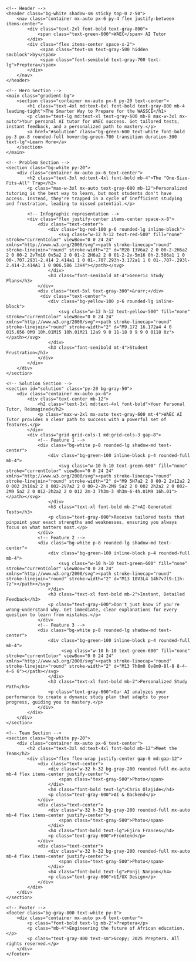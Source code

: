 <!DOCTYPE html>
<html lang="en">
<head>
    <meta charset="UTF-8">
    <meta name="viewport" content="width=device-width, initial-scale=1.0">
    <title>WAEC AI Tutor by Preptera</title>
    <script src="https://cdn.tailwindcss.com"></script>
    <link rel="preconnect" href="https://fonts.googleapis.com">
    <link rel="preconnect" href="https://fonts.gstatic.com" crossorigin>
    <link href="https://fonts.googleapis.com/css2?family=Inter:wght@400;500;600;700&display=swap" rel="stylesheet">
    <style>
        body {
            font-family: 'Inter', sans-serif;
        }
        .gradient-bg {
            background: linear-gradient(135deg, #f5f7fa 0%, #c3cfe2 100%);
        }
    </style>
</head>
<body class="bg-gray-50 text-gray-800">

    <!-- Header -->
    <header class="bg-white shadow-sm sticky top-0 z-50">
        <nav class="container mx-auto px-6 py-4 flex justify-between items-center">
            <div class="text-2xl font-bold text-gray-800">
                <span class="text-green-600">WAEC</span> AI Tutor
            </div>
            <div class="flex items-center space-x-2">
                 <span class="text-sm text-gray-500 hidden sm:block">by</span>
                 <span class="font-semibold text-gray-700 text-lg">Preptera</span>
            </div>
        </nav>
    </header>

    <!-- Hero Section -->
    <main class="gradient-bg">
        <section class="container mx-auto px-6 py-20 text-center">
            <h1 class="text-4xl md:text-6xl font-bold text-gray-800 mb-4 leading-tight">The Smarter Way to Prepare for the WASSCE</h1>
            <p class="text-lg md:text-xl text-gray-600 mb-8 max-w-3xl mx-auto">Your personal AI tutor for WAEC success. Get tailored tests, instant feedback, and a personalized path to mastery.</p>
            <a href="#solution" class="bg-green-600 text-white font-bold py-3 px-8 rounded-full hover:bg-green-700 transition duration-300 text-lg">Learn More</a>
        </section>
    </main>

    <!-- Problem Section -->
    <section class="bg-white py-20">
        <div class="container mx-auto px-6 text-center">
            <h2 class="text-3xl md:text-4xl font-bold mb-4">The "One-Size-Fits-All" Trap</h2>
            <p class="max-w-3xl mx-auto text-gray-600 mb-12">Personalized tutoring is the best way to learn, but most students don't have access. Instead, they're trapped in a cycle of inefficient studying and frustration, leading to missed potential.</p>
            
            <!-- Infographic representation -->
            <div class="flex justify-center items-center space-x-8">
                <div class="text-center">
                    <div class="bg-red-100 p-6 rounded-lg inline-block">
                        <svg class="w-12 h-12 text-red-500" fill="none" stroke="currentColor" viewBox="0 0 24 24" xmlns="http://www.w3.org/2000/svg"><path stroke-linecap="round" stroke-linejoin="round" stroke-width="2" d="M20 13V6a2 2 0 00-2-2H6a2 2 0 00-2 2v7m16 0v5a2 2 0 01-2 2H6a2 2 0 01-2-2v-5m16 0h-2.586a1 1 0 00-.707.293l-2.414 2.414a1 1 0 01-.707.293h-3.172a1 1 0 01-.707-.293l-2.414-2.414A1 1 0 006.586 13H4"></path></svg>
                    </div>
                    <h3 class="font-semibold mt-4">Generic Study Plans</h3>
                </div>
                <div class="text-5xl text-gray-300">&rarr;</div>
                 <div class="text-center">
                    <div class="bg-yellow-100 p-6 rounded-lg inline-block">
                        <svg class="w-12 h-12 text-yellow-500" fill="none" stroke="currentColor" viewBox="0 0 24 24" xmlns="http://www.w3.org/2000/svg"><path stroke-linecap="round" stroke-linejoin="round" stroke-width="2" d="M9.172 16.172a4 4 0 015.656 0M9 10h.01M15 10h.01M21 12a9 9 0 11-18 0 9 9 0 0118 0z"></path></svg>
                    </div>
                    <h3 class="font-semibold mt-4">Student Frustration</h3>
                </div>
            </div>
        </div>
    </section>

    <!-- Solution Section -->
    <section id="solution" class="py-20 bg-gray-50">
        <div class="container mx-auto px-6">
            <div class="text-center mb-12">
                <h2 class="text-3xl md:text-4xl font-bold">Your Personal Tutor, Reimagined</h2>
                <p class="max-w-2xl mx-auto text-gray-600 mt-4">WAEC AI Tutor provides a clear path to success with a powerful set of features.</p>
            </div>
            <div class="grid grid-cols-1 md:grid-cols-3 gap-8">
                <!-- Feature 1 -->
                <div class="bg-white p-8 rounded-lg shadow-md text-center">
                    <div class="bg-green-100 inline-block p-4 rounded-full mb-4">
                        <svg class="w-10 h-10 text-green-600" fill="none" stroke="currentColor" viewBox="0 0 24 24" xmlns="http://www.w3.org/2000/svg"><path stroke-linecap="round" stroke-linejoin="round" stroke-width="2" d="M9 5H7a2 2 0 00-2 2v12a2 2 0 002 2h10a2 2 0 002-2V7a2 2 0 00-2-2h-2M9 5a2 2 0 002 2h2a2 2 0 002-2M9 5a2 2 0 012-2h2a2 2 0 012 2m-3 7h3m-3 4h3m-6-4h.01M9 16h.01"></path></svg>
                    </div>
                    <h3 class="text-xl font-bold mb-2">AI-Generated Tests</h3>
                    <p class="text-gray-600">Receive tailored tests that pinpoint your exact strengths and weaknesses, ensuring you always focus on what matters most.</p>
                </div>
                <!-- Feature 2 -->
                <div class="bg-white p-8 rounded-lg shadow-md text-center">
                    <div class="bg-green-100 inline-block p-4 rounded-full mb-4">
                        <svg class="w-10 h-10 text-green-600" fill="none" stroke="currentColor" viewBox="0 0 24 24" xmlns="http://www.w3.org/2000/svg"><path stroke-linecap="round" stroke-linejoin="round" stroke-width="2" d="M13 10V3L4 14h7v7l9-11h-7z"></path></svg>
                    </div>
                    <h3 class="text-xl font-bold mb-2">Instant, Detailed Feedback</h3>
                    <p class="text-gray-600">Don't just know if you're wrong—understand why. Get immediate, clear explanations for every question to learn from mistakes.</p>
                </div>
                <!-- Feature 3 -->
                <div class="bg-white p-8 rounded-lg shadow-md text-center">
                    <div class="bg-green-100 inline-block p-4 rounded-full mb-4">
                         <svg class="w-10 h-10 text-green-600" fill="none" stroke="currentColor" viewBox="0 0 24 24" xmlns="http://www.w3.org/2000/svg"><path stroke-linecap="round" stroke-linejoin="round" stroke-width="2" d="M13 7h8m0 0v8m0-8l-8 8-4-4-6 6"></path></svg>
                    </div>
                    <h3 class="text-xl font-bold mb-2">Personalized Study Path</h3>
                    <p class="text-gray-600">Our AI analyzes your performance to create a dynamic study plan that adapts to your progress, guiding you to mastery.</p>
                </div>
            </div>
        </div>
    </section>
    
    <!-- Team Section -->
    <section class="bg-white py-20">
        <div class="container mx-auto px-6 text-center">
            <h2 class="text-3xl md:text-4xl font-bold mb-12">Meet the Team</h2>
            <div class="flex flex-wrap justify-center gap-8 md:gap-12">
                <div class="text-center">
                    <div class="w-32 h-32 bg-gray-200 rounded-full mx-auto mb-4 flex items-center justify-center">
                        <span class="text-gray-500">Photo</span>
                    </div>
                    <h4 class="font-bold text-lg">Chris Olajide</h4>
                    <p class="text-gray-600">AI & Backend</p>
                </div>
                <div class="text-center">
                    <div class="w-32 h-32 bg-gray-200 rounded-full mx-auto mb-4 flex items-center justify-center">
                        <span class="text-gray-500">Photo</span>
                    </div>
                    <h4 class="font-bold text-lg">Ejiro Frances</h4>
                    <p class="text-gray-600">Frontend</p>
                </div>
                <div class="text-center">
                    <div class="w-32 h-32 bg-gray-200 rounded-full mx-auto mb-4 flex items-center justify-center">
                        <span class="text-gray-500">Photo</span>
                    </div>
                    <h4 class="font-bold text-lg">Ponji Nanpon</h4>
                    <p class="text-gray-600">UI/UX Design</p>
                </div>
            </div>
        </div>
    </section>

    <!-- Footer -->
    <footer class="bg-gray-800 text-white py-8">
        <div class="container mx-auto px-6 text-center">
            <p class="font-bold text-lg mb-2">Preptera</p>
            <p class="mb-4">Engineering the future of African education.</p>
            <p class="text-gray-400 text-sm">&copy; 2025 Preptera. All rights reserved.</p>
        </div>
    </footer>

</body>
</html>
